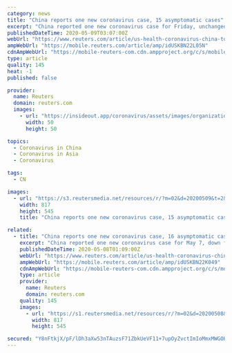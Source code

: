 ```yaml
---
category: news
title: "China reports one new coronavirus case, 15 asymptomatic cases"
excerpt: "China reported one new coronavirus case for Friday, unchanged from the day before, data from the national health authority showed on Saturday."
publishedDateTime: 2020-05-09T03:07:00Z
webUrl: "https://www.reuters.com/article/us-health-coronavirus-china-toll-idUSKBN22L05N"
ampWebUrl: "https://mobile.reuters.com/article/amp/idUSKBN22L05N"
cdnAmpWebUrl: "https://mobile-reuters-com.cdn.ampproject.org/c/s/mobile.reuters.com/article/amp/idUSKBN22L05N"
type: article
quality: 145
heat: -1
published: false

provider:
  name: Reuters
  domain: reuters.com
  images:
    - url: "https://insideout.app/coronavirus/assets/images/organizations/reuters.com-50x50.jpg"
      width: 50
      height: 50

topics:
  - Coronavirus in China
  - Coronavirus in Asia
  - Coronavirus

tags:
  - CN

images:
  - url: "https://s3.reutersmedia.net/resources/r/?m=02&d=20200509&t=2&i=1518012778&w=&fh=545px&fw=&ll=&pl=&sq=&r=LYNXMPEG4803L"
    width: 817
    height: 545
    title: "China reports one new coronavirus case, 15 asymptomatic cases"

related:
  - title: "China reports one new coronavirus case, 16 asymptomatic cases"
    excerpt: "China reported one new coronavirus case for May 7, down from the two cases the day before, data from the national health authority showed on Friday."
    publishedDateTime: 2020-05-08T01:09:00Z
    webUrl: "https://www.reuters.com/article/us-health-coronavirus-china-toll-idUSKBN22K049"
    ampWebUrl: "https://mobile.reuters.com/article/amp/idUSKBN22K049"
    cdnAmpWebUrl: "https://mobile-reuters-com.cdn.ampproject.org/c/s/mobile.reuters.com/article/amp/idUSKBN22K049"
    type: article
    provider:
      name: Reuters
      domain: reuters.com
    quality: 145
    images:
      - url: "https://s1.reutersmedia.net/resources/r/?m=02&d=20200508&t=2&i=1517883233&w=&fh=545px&fw=&ll=&pl=&sq=&r=LYNXMPEG4702A"
        width: 817
        height: 545

secured: "Y8nFtkjX/pF/lDh3aXw53nTAuzsF71ZbkUeVF11+7upOyZvctImIoMmxMWGOHJsGrRv+zRGm1AGVNUoQ0QDHaPHF77uoGSK8kn81CREwkQtFeTg0Ci4ZbAraSs1WTYu+qWJNz4JR8jpSLTnrD8RKdZRojlsZf04fLTRyoHLWyhojutqp/IFhkuHIVookx1PytkhvV92MzgUL9gXNv7uvC7qMvAadpBL3H573cPEAcYyBBAfqF0RsmN/KbAD+ZZqJ5J7Gvy7jwgTOPWLqADSyjPUAOGCJG166tDrdVCVFrr8Mo7T8g3C1gSHQs3+g5YTC;YrXQdMcQEleJnnzbfBJRCQ=="
---
```


